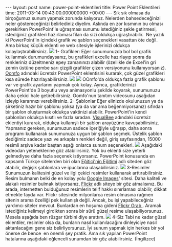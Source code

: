 --- layout: post name: power-point-eklentileri title: Power Point Eklentileri time: 2011-03-14 00:43:00.000000000 +00:00 ---
Sık sık olmasa da birçoğumuz sunum yapmak zorunda kalıyoruz. Nelerden bahsedeceğinizi neler göstereceğinizi belirlediniz diyelim. Aslında en zor kısmının bu olması gerekirken PowerPoint'le uğraşması sunumu istediğiniz şekle getirmesi, istediğiniz grafikleri hazırlaması filan da sizi oldukça uğraştırabilir.  Ne yazık ki PowerPoint'in içindeki grafik ve şablon seçenekleri vasattan öte değil. Ama birkaç küçük eklenti ve web sitesiyle işlerinizi oldukça kolaylaştırabilirsiniz.
[![](https://lh3.googleusercontent.com/-PXb17vAcd4E/TX1lPpETEYI/AAAAAAAAA1w/T5FVjMshlxU/s200/MS_PowerPoint.jpg)](https://lh3.googleusercontent.com/-PXb17vAcd4E/TX1lPpETEYI/AAAAAAAAA1w/T5FVjMshlxU/s1600/MS_PowerPoint.jpg)
1- Grafikler:
Eğer sunumunuzda bol bol grafik kullanmak durumundaysanız, bu grafikleri excelle hazırlayıp sonra da renkleriniz düzeltmeniz epey zamanınızı alabilir (özellikle de Excel'in gri zemin üstüne pembe sarı çizgili grafikler çizen versiyonunu kullanıyorsanız). [Oomfo](http://oomfo.com/) adındaki ücretsiz PowerPoint eklentisini kurarak, çok güzel grafikleri kısa sürede hazırlayabilirsiniz.
[![](https://lh3.googleusercontent.com/-HuoglrMB1xI/TX1TSJQVQ7I/AAAAAAAAA1c/Nmsf_NIv8zQ/s200/oomfo.jpg)](http://oomfo.com/)
[![](https://lh3.googleusercontent.com/-WcBe2lk6Y5Q/TX1WEYnATYI/AAAAAAAAA1g/TKu9wkvBe14/s400/oomfo-chart.png)](http://oomfo.com/)
OOmfo'da oldukça fazla grafik şablonu var ve grafik ayarlarını yapmak çok kolay. Ayrıca, grafiklerinizi PowerPoint'de 3 boyutlu veya animasyonlu şekilde koyarak, sunumunuzu daha çekici hale getirebilirsiniz. Oomfo'nun tanıtım videosunu aşağıdan izleyip kararınızı verebilirsiniz.
2- Şablonlar
Eğer elinizde okulunuzun ya da şirketiniz hazır bir şablonu yoksa (ya da var ama beğenmiyorsanız) sıfırdan bir şablon oluşturmak oldukça vaktinizi alabilir. PowerPoint'in kendi şablonları oldukça kısıtlı ve fazla sıradan. [VisualBee](http://www.visualbee.com/) adındaki ücretsiz eklentiyi kurarak, oldukça kullanışlı bir şablon arayüzüne kavuşabilirsiniz. Yapmanız gereken, sunumuzun sadece içeriğiyle uğraşıp, daha sonra programı kullanarak sunumunuza uygun bir şablon seçmek. Üstelik şablon dediğimiz sadece yazı ve arkaplan renkleri değil, giriş sayfasından, 15000 resimli arşive kadar baştan aşağı onlarca sunum seçenekleri.
[![](https://lh5.googleusercontent.com/-kxBYxQ5S0PI/TX1bWB6T7qI/AAAAAAAAA1k/AwIsRutFAdg/s1600/visualbee.png)](http://www.visualbee.com/)
Aşağıdaki videodan yeteneklerine göz atabilirsiniz.
Yok bu eklenti size yeterli gelmediyse daha fazla seçenek istiyorsanız. PowerPoint konusunda en kapsamlı Türkçe sitelerden biri olan [Eğitici'nin Eğitimi](http://www.egiticininegitimi.net/category/powerpoint/) adlı siteden göz atabilir, değişik şablonlara ve ipuclarına ulaşabilirsiniz.
[![](https://lh4.googleusercontent.com/-6_4YkVh_gUk/TX1cdo2MKsI/AAAAAAAAA1o/d1Ax5z5I_V4/s320/kometlog_baslik3.jpg)](http://www.egiticininegitimi.net/category/powerpoint/)
3-Resimler
Sunumuzun kalitesini güzel ve ilgi çekici resimler kullanarak arttırabilirsiniz. Resim bulmanın belki de en kolay yolu [Google Images](http://www.google.com/imghp)' sitesi. Daha kaliteli ve alakalı resimler bulmak istiyorsanız, [Flickr](http://www.flickr.com/) adlı siteye bir göz atmalısınız. Bu arada, internetten bulduğunuz resimlerin telif hakkı sınırlaması olabilir, dikkat etmekte fayda var. Flickr sitesinde milyonlarca resim olmasına rağmen sitenin arama özelliği pek kullanışlı değil. Ancak, bu işi yapabileceğiniz yardımcı siteler mevcut. Bunlardan en hoşuma gideni [Flickr Grab ](http://www.flickrgrab.com/). Aramak istediğiniz kelimeyi girdikten sonra bir sürü güzel resime ulaşabiliyorsunuz. Mesela aşağıda ben rüzgar türbini diye arattım.
[![](https://lh6.googleusercontent.com/-WtMhln7PL3E/TX1gYWJnYwI/AAAAAAAAA1s/cu8OEBqaZQA/s1600/Screenshot-Flickr+Grab+-+Chromium.png)](http://www.flickrgrab.com/)
4-Siz
Tabi ne kadar güzel eklentiler, resimler olsa da, bunların nasıl kullanılacağını dinleyiciye nasıl aktarılacağını gene siz belirliyorsunuz. İyi sunum yapmak için herkes bir yol önerse de bence  en önemli şey pratik. Ama sık yapılan PowerPoint hatalarına aşağıdaki eğlenceli sunumdan bir göz atabilirsiniz. (İngilizce)


